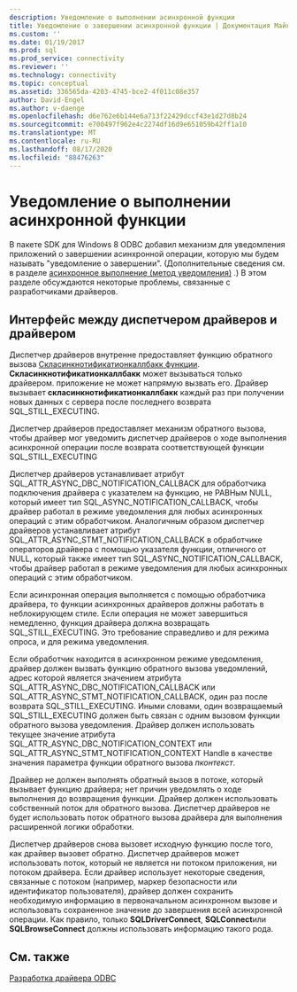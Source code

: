 ```yaml
---
description: Уведомление о выполнении асинхронной функции
title: Уведомление о завершении асинхронной функции | Документация Майкрософт
ms.custom: ''
ms.date: 01/19/2017
ms.prod: sql
ms.prod_service: connectivity
ms.reviewer: ''
ms.technology: connectivity
ms.topic: conceptual
ms.assetid: 336565da-4203-4745-bce2-4f011c08e357
author: David-Engel
ms.author: v-daenge
ms.openlocfilehash: d6e762e6b144e6a713f22429dccf43e1d27d8b24
ms.sourcegitcommit: e700497f962e4c2274df16d9e651059b42ff1a10
ms.translationtype: MT
ms.contentlocale: ru-RU
ms.lasthandoff: 08/17/2020
ms.locfileid: "88476263"
---
```

# <a name="notification-of-asynchronous-function-completion"></a>Уведомление о выполнении асинхронной функции
В пакете SDK для Windows 8 ODBC добавил механизм для уведомления приложений о завершении асинхронной операции, которую мы будем называть "уведомление о завершении". (Дополнительные сведения см. в разделе [асинхронное выполнение (метод уведомления)](../../../odbc/reference/develop-app/asynchronous-execution-notification-method.md) .) В этом разделе обсуждаются некоторые проблемы, связанные с разработчиками драйверов.  
  
## <a name="the-interface-between-the-driver-manager-and-driver"></a>Интерфейс между диспетчером драйверов и драйвером  
 Диспетчер драйверов внутренне предоставляет функцию обратного вызова [Скласинкнотификатионкаллбакк функции](../../../odbc/reference/develop-driver/sqlasyncnotificationcallback-function.md). **Скласинкнотификатионкаллбакк** может вызываться только драйвером. приложение не может напрямую вызвать его. Драйвер вызывает **скласинкнотификатионкаллбакк** каждый раз при получении новых данных с сервера после последнего возврата SQL_STILL_EXECUTING.  
  
 Диспетчер драйверов предоставляет механизм обратного вызова, чтобы драйвер мог уведомить диспетчер драйверов о ходе выполнения асинхронной операции после возврата соответствующей функции SQL_STILL_EXECUTING  
  
 Диспетчер драйверов устанавливает атрибут SQL_ATTR_ASYNC_DBC_NOTIFICATION_CALLBACK для обработчика подключения драйвера с указателем на функцию, не РАВНым NULL, который имеет тип SQL_ASYNC_NOTIFICATION_CALLBACK, чтобы драйвер работал в режиме уведомления для любых асинхронных операций с этим обработчиком. Аналогичным образом диспетчер драйверов устанавливает атрибут SQL_ATTR_ASYNC_STMT_NOTIFICATION_CALLBACK в обработчике операторов драйвера с помощью указателя функции, отличного от NULL, который также имеет тип SQL_ASYNC_NOTIFICATION_CALLBACK, чтобы драйвер работал в режиме уведомления для любых асинхронных операций с этим обработчиком.  
  
 Если асинхронная операция выполняется с помощью обработчика драйвера, то функции асинхронных драйверов должны работать в неблокирующем стиле. Если операция не может завершиться немедленно, функция драйвера должна возвращать SQL_STILL_EXECUTING. Это требование справедливо и для режима опроса, и для режима уведомления.  
  
 Если обработчик находится в асинхронном режиме уведомления, драйвер должен вызвать функцию обратного вызова уведомлений, адрес которой является значением атрибута SQL_ATTR_ASYNC_DBC_NOTIFICATION_CALLBACK или SQL_ATTR_ASYNC_STMT_NOTIFICATION_CALLBACK, один раз после возврата SQL_STILL_EXECUTING. Иными словами, один возвращаемый SQL_STILL_EXECUTING должен быть связан с одним вызовом функции обратного вызова уведомления. Драйвер должен использовать текущее значение атрибута SQL_ATTR_ASYNC_DBC_NOTIFICATION_CONTEXT или SQL_ATTR_ASYNC_STMT_NOTIFICATION_CONTEXT Handle в качестве значения параметра функции обратного вызова *пконтекст*.  
  
 Драйвер не должен выполнять обратный вызов в потоке, который вызывает функцию драйвера; нет причин уведомлять о ходе выполнения до возвращения функции. Драйвер должен использовать собственный поток для обратного вызова. Диспетчер драйверов не будет использовать поток обратного вызова драйвера для выполнения расширенной логики обработки.  
  
 Диспетчер драйверов снова вызовет исходную функцию после того, как драйвер вызовет обратно. Диспетчер драйверов может использовать поток, который не является ни потоком приложения, ни потоком драйвера. Если драйвер использует некоторые сведения, связанные с потоком (например, маркер безопасности или идентификатор пользователя), драйвер должен сохранить необходимую информацию в первоначальном асинхронном вызове и использовать сохраненное значение до завершения всей асинхронной операции. Как правило, только **SQLDriverConnect**, **SQLConnect**или **SQLBrowseConnect** должны использовать информацию такого рода.  
  
## <a name="see-also"></a>См. также  
 [Разработка драйвера ODBC](../../../odbc/reference/develop-driver/developing-an-odbc-driver.md)
